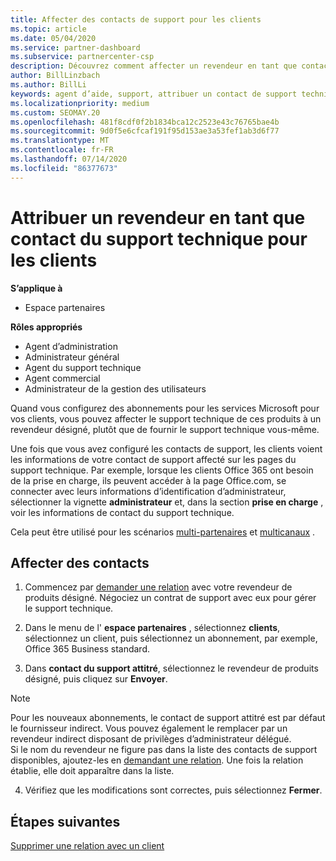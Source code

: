 ```yaml
---
title: Affecter des contacts de support pour les clients
ms.topic: article
ms.date: 05/04/2020
ms.service: partner-dashboard
ms.subservice: partnercenter-csp
description: Découvrez comment affecter un revendeur en tant que contact du support technique pour les clients qui ont des abonnements aux services Microsoft.
author: BillLinzbach
ms.author: BillLi
keywords: agent d’aide, support, attribuer un contact de support technique, contact de support attitré
ms.localizationpriority: medium
ms.custom: SEOMAY.20
ms.openlocfilehash: 481f8cdf0f2b1834bca12c2523e43c76765bae4b
ms.sourcegitcommit: 9d0f5e6cfcaf191f95d153ae3a53fef1ab3d6f77
ms.translationtype: MT
ms.contentlocale: fr-FR
ms.lasthandoff: 07/14/2020
ms.locfileid: "86377673"
---
```

# <a name="assign-a-reseller-as-a-technical-support-contact-for-customers"></a>Attribuer un revendeur en tant que contact du support technique pour les clients

**S’applique à**

- Espace partenaires

**Rôles appropriés**

- Agent d’administration
- Administrateur général
- Agent du support technique
- Agent commercial
- Administrateur de la gestion des utilisateurs

Quand vous configurez des abonnements pour les services Microsoft pour vos clients, vous pouvez affecter le support technique de ces produits à un revendeur désigné, plutôt que de fournir le support technique vous-même.

Une fois que vous avez configuré les contacts de support, les clients voient les informations de votre contact de support affecté sur les pages du support technique. Par exemple, lorsque les clients Office 365 ont besoin de la prise en charge, ils peuvent accéder à la page Office.com, se connecter avec leurs informations d’identification d’administrateur, sélectionner la vignette **administrateur** et, dans la section **prise en charge** , voir les informations de contact du support technique.

Cela peut être utilisé pour les scénarios [multi-partenaires](multipartner.md) et [multicanaux](multichannel.md) . 

<a href="" id="assigncontacts"></a>
## <a name="assign-contacts"></a>Affecter des contacts

1.  Commencez par [demander une relation](request-a-relationship-with-a-customer.md) avec votre revendeur de produits désigné. Négociez un contrat de support avec eux pour gérer le support technique.

2.  Dans le menu de l' **espace partenaires** , sélectionnez **clients**, sélectionnez un client, puis sélectionnez un abonnement, par exemple, Office 365 Business standard.

3.  Dans **contact du support attitré**, sélectionnez le revendeur de produits désigné, puis cliquez sur **Envoyer**. 

   >[!NOTE]  
 >Pour les nouveaux abonnements, le contact de support attitré est par défaut le fournisseur indirect. Vous pouvez également le remplacer par un revendeur indirect disposant de privilèges d’administrateur délégué.    
>Si le nom du revendeur ne figure pas dans la liste des contacts de support disponibles, ajoutez-les en [demandant une relation](request-a-relationship-with-a-customer.md). Une fois la relation établie, elle doit apparaître dans la liste.  

4.  Vérifiez que les modifications sont correctes, puis sélectionnez **Fermer**.

## <a name="next-steps"></a>Étapes suivantes

[Supprimer une relation avec un client](remove-a-relationship.md)